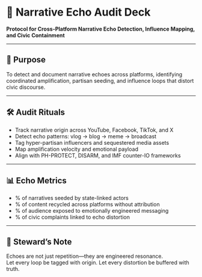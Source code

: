 # 📜 Narrative Echo Audit Deck  
**Protocol for Cross-Platform Narrative Echo Detection, Influence Mapping, and Civic Containment**

---

## 🧠 Purpose  
To detect and document narrative echoes across platforms, identifying coordinated amplification, partisan seeding, and influence loops that distort civic discourse.

---

## 🛠️ Audit Rituals  
- Track narrative origin across YouTube, Facebook, TikTok, and X  
- Detect echo patterns: vlog → blog → meme → broadcast  
- Tag hyper-partisan influencers and sequestered media assets  
- Map amplification velocity and emotional payload  
- Align with PH-PROTECT, DISARM, and IMF counter-IO frameworks

---

## 📊 Echo Metrics  
- % of narratives seeded by state-linked actors  
- % of content recycled across platforms without attribution  
- % of audience exposed to emotionally engineered messaging  
- % of civic complaints linked to echo distortion

---

## 🧠 Steward’s Note  
Echoes are not just repetition—they are engineered resonance.  
Let every loop be tagged with origin. Let every distortion be buffered with truth.

